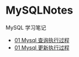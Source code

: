 # MySQLNotes
MySQL 学习笔记
- [01 Mysql 查询执行过程](./01-Mysql-select-execute-process.md)
- [01 Mysql 更新执行过程](./02-Mysql-update-execute-process.md)
